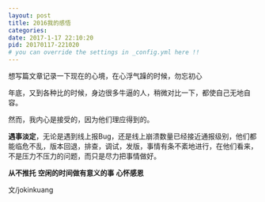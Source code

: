 ```yaml
---
layout: post
title: 2016我的感悟
categories:
date: 2017-1-17 22:10:20
pid: 20170117-221020
# you can override the settings in _config.yml here !!
---
```

想写篇文章记录一下现在的心境，在心浮气躁的时候，勿忘初心

年底，又到各种比的时候，身边很多牛逼的人，稍微对比一下，都使自己无地自容。

然而，我内心是接受的，因为他们理应得到的。

**遇事淡定**，无论是遇到线上报Bug，还是线上崩溃数量已经接近通报级别，他们都能临危不乱，版本回退，排查，调试，发版，事情有条不紊地进行，在他们看来，不是压力不压力的问题，而只是尽力把事情做好。

**从不推托**
**空闲的时间做有意义的事**
**心怀感恩**

文/jokinkuang

